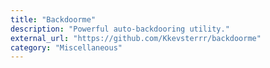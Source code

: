 ```yaml
---
title: "Backdoorme"
description: "Powerful auto-backdooring utility."
external_url: "https://github.com/Kkevsterrr/backdoorme"
category: "Miscellaneous"
---
```

